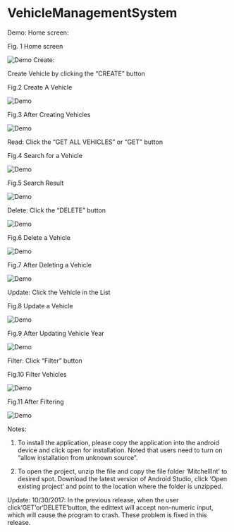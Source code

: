 # VehicleManagementSystem
Demo:
Home screen:
 
Fig. 1 Home screen


![Demo](/screenshots/fig1.png)
Create: 

Create Vehicle by clicking the “CREATE” button
   			 
Fig.2 Create A Vehicle	


![Demo](/screenshots/fig2.png)


	
Fig.3 After Creating Vehicles


![Demo](/screenshots/fig3.png)


Read: 
Click the “GET ALL VEHICLES” or “GET” button
 			 
Fig.4 Search for a Vehicle

![Demo](/screenshots/fig4.png)

Fig.5 Search Result

![Demo](/screenshots/fig4.png)


Delete:
Click the “DELETE” button

![Demo](/screenshots/fig5.png)

 			 
Fig.6 Delete a Vehicle					


![Demo](/screenshots/fig6.png)


Fig.7 After Deleting a Vehicle

![Demo](/screenshots/fig7.png)


Update:
Click the Vehicle in the List
 				 
Fig.8 Update a Vehicle	

![Demo](/screenshots/fig8.png)


Fig.9 After Updating Vehicle Year

![Demo](/screenshots/fig9.png)



Filter:	
Click “Filter” button
 			 
Fig.10 Filter Vehicles	


![Demo](/screenshots/fig10.png)


Fig.11 After Filtering 

![Demo](/screenshots/fig11.png)



Notes:
1.	To install the application, please copy the application into the android device and click open for installation. Noted that users need to turn on “allow installation from unknown source”.

2.	To open the project, unzip the file and copy the file folder ‘MitchellInt’ to desired spot. Download the latest version of Android Studio, click ‘Open existing project’ and point to the location where the folder is unzipped. 

Update: 
10/30/2017:
In the previous release, when the user click‘GET’or‘DELETE’button, the edittext will accept non-numeric input, which will cause the program to crash. 
These problem is fixed in this release. 

